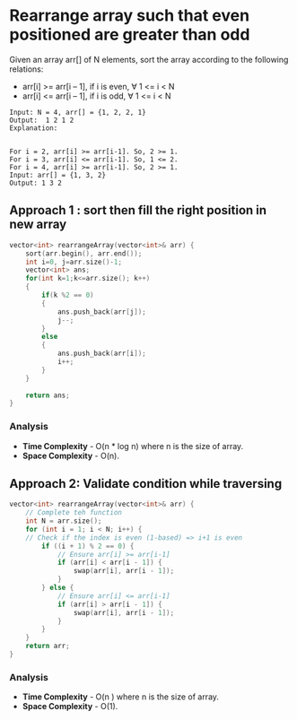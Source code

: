 # Rearrange array such that even positioned are greater than odd

Given an array arr[] of N elements, sort the array according to the following relations:  

- arr[i] >= arr[i – 1], if i is even, ∀ 1 <= i < N
- arr[i] <= arr[i – 1], if i is odd, ∀ 1 <= i < N

```
Input: N = 4, arr[] = {1, 2, 2, 1}
Output:  1 2 1 2
Explanation: 


For i = 2, arr[i] >= arr[i-1]. So, 2 >= 1.
For i = 3, arr[i] <= arr[i-1]. So, 1 <= 2.
For i = 4, arr[i] >= arr[i-1]. So, 2 >= 1.
Input: arr[] = {1, 3, 2}
Output: 1 3 2
```

## Approach 1 : sort then fill the right position in new array
```cpp
vector<int> rearrangeArray(vector<int>& arr) {
    sort(arr.begin(), arr.end());
    int i=0, j=arr.size()-1;
    vector<int> ans;
    for(int k=1;k<=arr.size(); k++)
    {
        if(k %2 == 0)
        {
            ans.push_back(arr[j]);
            j--;
        }
        else
        {
            ans.push_back(arr[i]);
            i++;
        }
    }
    
    return ans;
}
```
### Analysis
- **Time Complexity** - O(n * log n) where n is the size of array.
- **Space Complexity** - O(n).

## Approach 2: Validate condition while traversing

```cpp
vector<int> rearrangeArray(vector<int>& arr) {
    // Complete teh function
    int N = arr.size();
    for (int i = 1; i < N; i++) {
    // Check if the index is even (1-based) => i+1 is even
        if ((i + 1) % 2 == 0) {
            // Ensure arr[i] >= arr[i-1]
            if (arr[i] < arr[i - 1]) {
                swap(arr[i], arr[i - 1]);
            }
        } else {
            // Ensure arr[i] <= arr[i-1]
            if (arr[i] > arr[i - 1]) {
                swap(arr[i], arr[i - 1]);
            }
        }
    }
    return arr;
}
```
### Analysis
- **Time Complexity** - O(n ) where n is the size of array.
- **Space Complexity** - O(1).
